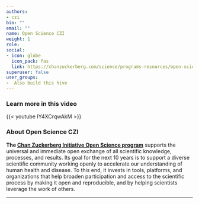 ```yaml
---
authors:
- czi
bio: ""
email: ""
name: Open Science CZI
weight: 1
role: 
social:
- icon: globe
  icon_pack: fas
  link: https://chanzuckerberg.com/science/programs-resources/open-science/
superuser: false
user_groups:
-  Also build this hive
---
```


### Learn more in this video

{{< youtube IY4XCrqwAkM >}} 

### About Open Science CZI

**The [Chan Zuckerberg Initiative Open Science program](https://chanzuckerberg.com/science/programs-resources/open-science/)** supports the universal and immediate open exchange of all scientific knowledge, processes, and results. Its goal for the next 10 years is to support a diverse scientific community working openly to accelerate our understanding of human health and disease. To this end, it invests in tools, platforms, and organizations that help broaden participation and access to the scientific process by making it open and reproducible, and by helping scientists leverage the work of others. 




***
